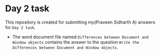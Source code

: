 # Day 2 task

This repository is created for submitting my(Praveen Sidharth A) answers for `Day 2 task`.

* The word document file named `Differences between Document and Window objects` contains the answer to the question `Write the Differences between Document and Window objects`.